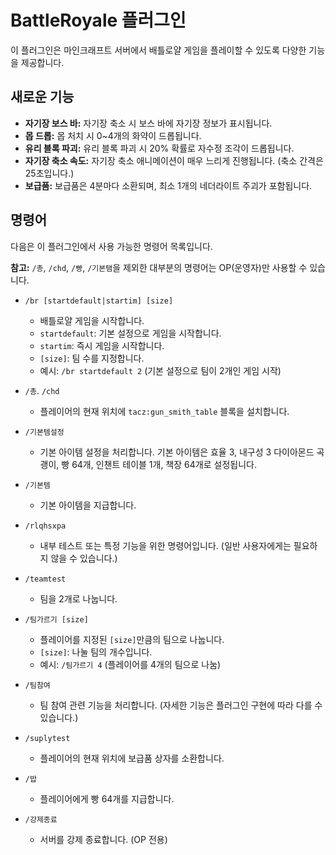 # BattleRoyale 플러그인

이 플러그인은 마인크래프트 서버에서 배틀로얄 게임을 플레이할 수 있도록 다양한 기능을 제공합니다.

## 새로운 기능

*   **자기장 보스 바:** 자기장 축소 시 보스 바에 자기장 정보가 표시됩니다.
*   **몹 드롭:** 몹 처치 시 0~4개의 화약이 드롭됩니다.
*   **유리 블록 파괴:** 유리 블록 파괴 시 20% 확률로 자수정 조각이 드롭됩니다.
*   **자기장 축소 속도:** 자기장 축소 애니메이션이 매우 느리게 진행됩니다. (축소 간격은 25초입니다.)
*   **보급품:** 보급품은 4분마다 소환되며, 최소 1개의 네더라이트 주괴가 포함됩니다.

## 명령어

다음은 이 플러그인에서 사용 가능한 명령어 목록입니다.

**참고:** `/총`, `/chd`, `/빵`, `/기본탬`을 제외한 대부분의 명령어는 OP(운영자)만 사용할 수 있습니다.

*   `/br [startdefault|startim] [size]`
    *   배틀로얄 게임을 시작합니다.
    *   `startdefault`: 기본 설정으로 게임을 시작합니다.
    *   `startim`: 즉시 게임을 시작합니다.
    *   `[size]`: 팀 수를 지정합니다.
    *   예시: `/br startdefault 2` (기본 설정으로 팀이 2개인 게임 시작)

*   `/총`. `/chd`
    *   플레이어의 현재 위치에 `tacz:gun_smith_table` 블록을 설치합니다.

*   `/기본템설정`
    *   기본 아이템 설정을 처리합니다. 기본 아이템은 효율 3, 내구성 3 다이아몬드 곡괭이, 빵 64개, 인챈트 테이블 1개, 책장 64개로 설정됩니다.

*   `/기본템`
    *   기본 아이템을 지급합니다.

*   `/rlqhsxpa`
    *   내부 테스트 또는 특정 기능을 위한 명령어입니다. (일반 사용자에게는 필요하지 않을 수 있습니다.)

*   `/teamtest`
    *   팀을 2개로 나눕니다.

*   `/팀가르기 [size]`
    *   플레이어를 지정된 `[size]`만큼의 팀으로 나눕니다.
    *   `[size]`: 나눌 팀의 개수입니다.
    *   예시: `/팀가르기 4` (플레이어를 4개의 팀으로 나눔)

*   `/팀참여`
    *   팀 참여 관련 기능을 처리합니다. (자세한 기능은 플러그인 구현에 따라 다를 수 있습니다.)

*   `/suplytest`
    *   플레이어의 현재 위치에 보급품 상자를 소환합니다.

*   `/밥`
    *   플레이어에게 빵 64개를 지급합니다.

*   `/강제종료`
    *   서버를 강제 종료합니다. (OP 전용)
